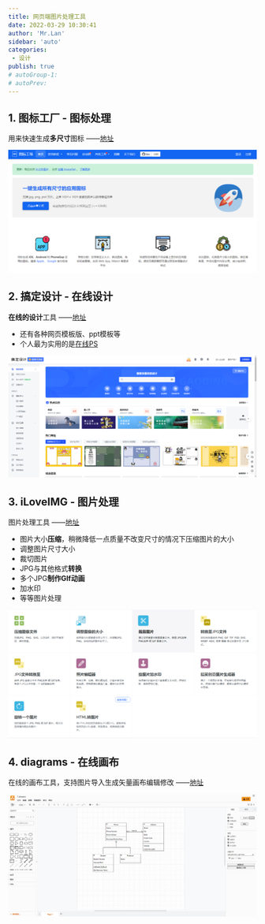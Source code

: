 ```yaml
---
title: 网页端图片处理工具
date: 2022-03-29 10:30:41
author: 'Mr.Lan'
sidebar: 'auto'
categories: 
 - 设计
publish: true
# autoGroup-1:
# autoPrev:
---
```


## 1. 图标工厂 - 图标处理

用来快速生成**多尺寸**图标  ——[地址](https://icon.wuruihong.com/)

![img](./img/20220329104119.png)




## 2. 搞定设计 - 在线设计

**在线的设计**工具  ——[地址](https://www.gaoding.com/)

+ 还有各种网页模板版、ppt模板等
+ 个人最为实用的是[在线PS](https://ps.gaoding.com/#/)

![img](./img/20220329104624.png)




## 3. iLoveIMG - 图片处理

图片处理工具  ——[地址](https://www.iloveimg.com/zh-cn)

+ 图片大小**压缩**，稍微降低一点质量不改变尺寸的情况下压缩图片的大小
+ 调整图片尺寸大小
+ 裁切图片
+ JPG与其他格式**转换**
+ 多个JPG**制作GIf动画**
+ 加水印
+ 等等图片处理

![img](./img/20220329105242.png)




## 4. diagrams - 在线画布

在线的画布工具，支持图片导入生成矢量画布编辑修改  ——[地址](https://app.diagrams.net/?lang=zh)

![img](./img/20220329112446.png)

